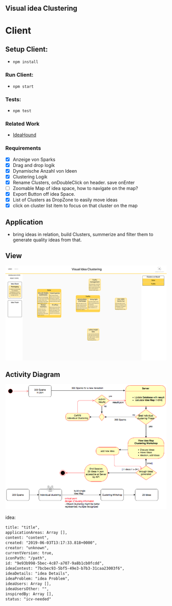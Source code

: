 ## Visual idea Clustering

# Client

## Setup Client:

- `npm install`

### Run Client:

- `npm start`

### Tests:

- `npm test`

### Related Work

- [IdeaHound](http://www.eecs.harvard.edu/~kgajos/papers/2016/siangliulue16ideahound-uist.shtml)

### Requirements

- [x] Anzeige von Sparks
- [x] Drag and drop logik
- [x] Dynamische Anzahl von Ideen
- [x] Clustering Logik
- [x] Rename Clusters, onDoubleClick on header. save onEnter
- [ ] Zoomable Map of idea space, how to navigate on the map?
- [x] Export Button off idea Space.
- [x] List of Clusters as DropZone to easily move ideas
- [x] click on cluster list item to focus on that cluster on the map

## Application

- bring ideas in relation, build Clusters, summerize and filter them to generate quality ideas from that.

## View

![Example](/client/public/ScreenshotVisualIdeaClustering.png)

## Activity Diagram

![Diagram](/client/public/ActivityDiagramClustering.png)

idea:

```
title: "title",
applicationAreas: Array [],
content: "content",
created: "2019-06-03T13:17:33.818+0000",
creator: "unknown",
currentVersion: true,
iconPath: "/path",
id: "9e93b998-5bec-4c87-a707-9a8b1cb0fcdd",
ideaContest: "7bcbec93-5bf5-49e3-b7b3-31caa23003f6",
ideaDetails: "idea Details",
ideaProblem: "idea Problem",
ideaUsers: Array [],
ideaUsersOther: "",
inspiredBy: Array [],
status: "icv-needed"
```
